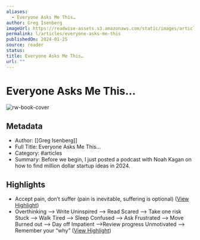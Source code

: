 ```yaml
---
aliases:
  - Everyone Asks Me This…
author: Greg Isenberg
imageUrl: https://readwise-assets.s3.amazonaws.com/static/images/article4.6bc1851654a0.png
permalink: l/articles/everyone-asks-me-this
publishedOn: 2024-01-25
source: reader
status: 
title: Everyone Asks Me This…
url: ""
---
```

# Everyone Asks Me This…

![rw-book-cover](https://readwise-assets.s3.amazonaws.com/static/images/article4.6bc1851654a0.png)

## Metadata

- Author: [[Greg Isenberg]]
- Full Title: Everyone Asks Me This…
- Category: #articles
- Summary: Before we begin, I just posted a podcast with Noah Kagan on how to find million dollar startup ideas in 2024.

## Highlights

- Accept pain, don’t suffer (pain is inevitable, suffering is optional) ([View Highlight](https://read.readwise.io/read/01hnda7g4vdbmydf8h7nnrftzy))
- Overthinking —> Write
  Uninspired —> Read
  Scared —> Take one risk
  Stuck —> Walk
  Tired —> Sleep
  Confused —> Ask
  Frustrated —> Move
  Burned out —> Day off
  Impatient —>Review progress
  Unmotivated —> Remember your “why” ([View Highlight](https://read.readwise.io/read/01hnda90382zhr8m0jj87phtnt))
